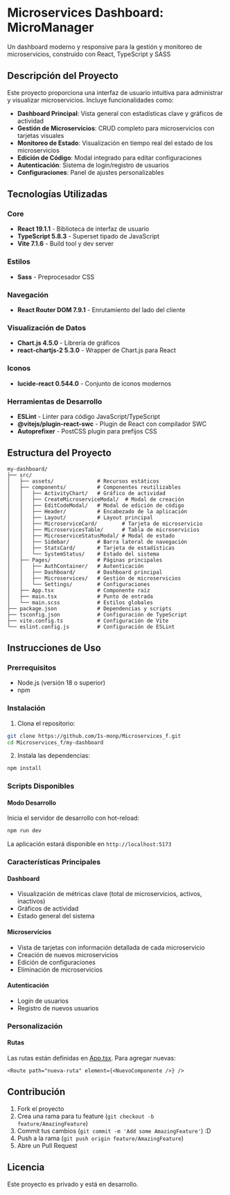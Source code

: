 # Microservices Dashboard: MicroManager

Un dashboard moderno y responsive para la gestión y monitoreo de microservicios, construido con React, TypeScript y SASS

## Descripción del Proyecto

Este proyecto proporciona una interfaz de usuario intuitiva para administrar y visualizar microservicios. Incluye funcionalidades como:

- **Dashboard Principal**: Vista general con estadísticas clave y gráficos de actividad
- **Gestión de Microservicios**: CRUD completo para microservicios con tarjetas visuales
- **Monitoreo de Estado**: Visualización en tiempo real del estado de los microservicios
- **Edición de Código**: Modal integrado para editar configuraciones
- **Autenticación**: Sistema de login/registro de usuarios
- **Configuraciones**: Panel de ajustes personalizables

## Tecnologías Utilizadas

### Core
- **React 19.1.1** - Biblioteca de interfaz de usuario
- **TypeScript 5.8.3** - Superset tipado de JavaScript
- **Vite 7.1.6** - Build tool y dev server

### Estilos
- **Sass** - Preprocesador CSS

### Navegación
- **React Router DOM 7.9.1** - Enrutamiento del lado del cliente

### Visualización de Datos
- **Chart.js 4.5.0** - Librería de gráficos
- **react-chartjs-2 5.3.0** - Wrapper de Chart.js para React

### Iconos
- **lucide-react 0.544.0** - Conjunto de iconos modernos

### Herramientas de Desarrollo
- **ESLint** - Linter para código JavaScript/TypeScript
- **@vitejs/plugin-react-swc** - Plugin de React con compilador SWC
- **Autoprefixer** - PostCSS plugin para prefijos CSS

## Estructura del Proyecto

```
my-dashboard/
├── src/
│   ├── assets/              # Recursos estáticos
│   ├── components/          # Componentes reutilizables
│   │   ├── ActivityChart/   # Gráfico de actividad
│   │   ├── CreateMicroserviceModal/  # Modal de creación
│   │   ├── EditCodeModal/   # Modal de edición de código
│   │   ├── Header/          # Encabezado de la aplicación
│   │   ├── Layout/          # Layout principal
│   │   ├── MicroserviceCard/        # Tarjeta de microservicio
│   │   ├── MicroservicesTable/      # Tabla de microservicios
│   │   ├── MicroserviceStatusModal/ # Modal de estado
│   │   ├── Sidebar/         # Barra lateral de navegación
│   │   ├── StatsCard/       # Tarjeta de estadísticas
│   │   └── SystemStatus/    # Estado del sistema
│   ├── Pages/               # Páginas principales
│   │   ├── AuthContainer/   # Autenticación
│   │   ├── Dashboard/       # Dashboard principal
│   │   ├── Microservices/   # Gestión de microservicios
│   │   └── Settings/        # Configuraciones
│   ├── App.tsx              # Componente raíz
│   ├── main.tsx             # Punto de entrada
│   └── main.scss            # Estilos globales
├── package.json             # Dependencias y scripts
├── tsconfig.json            # Configuración de TypeScript
├── vite.config.ts           # Configuración de Vite
└── eslint.config.js         # Configuración de ESLint
```

## Instrucciones de Uso

### Prerrequisitos

- Node.js (versión 18 o superior)
- npm 

### Instalación

1. Clona el repositorio:
```bash
git clone https://github.com/Is-monp/Microservices_f.git
cd Microservices_f/my-dashboard
```

2. Instala las dependencias:
```bash
npm install
```

### Scripts Disponibles

#### Modo Desarrollo
Inicia el servidor de desarrollo con hot-reload:
```bash
npm run dev
```
La aplicación estará disponible en `http://localhost:5173`

### Características Principales

#### Dashboard
- Visualización de métricas clave (total de microservicios, activos, inactivos)
- Gráficos de actividad
- Estado general del sistema

#### Microservicios
- Vista de tarjetas con información detallada de cada microservicio
- Creación de nuevos microservicios
- Edición de configuraciones
- Eliminación de microservicios

#### Autenticación
- Login de usuarios
- Registro de nuevos usuarios

### Personalización

#### Rutas
Las rutas están definidas en [App.tsx](my-dashboard/src/App.tsx#L14-L27). Para agregar nuevas:

```tsx
<Route path="nueva-ruta" element={<NuevoComponente />} />
```

## Contribución

1. Fork el proyecto
2. Crea una rama para tu feature (`git checkout -b feature/AmazingFeature`)
3. Commit tus cambios (`git commit -m 'Add some AmazingFeature'`) :D
4. Push a la rama (`git push origin feature/AmazingFeature`)
5. Abre un Pull Request

## Licencia

Este proyecto es privado y está en desarrollo.
